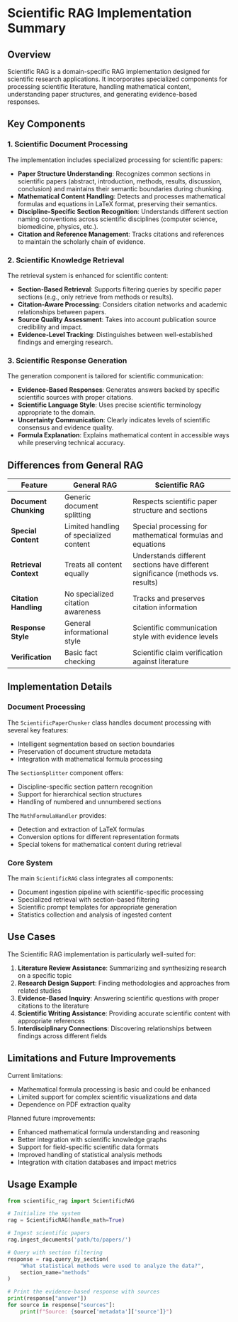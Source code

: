 # Scientific RAG Implementation Summary

## Overview
Scientific RAG is a domain-specific RAG implementation designed for scientific research applications. It incorporates specialized components for processing scientific literature, handling mathematical content, understanding paper structures, and generating evidence-based responses.

## Key Components

### 1. Scientific Document Processing
The implementation includes specialized processing for scientific papers:

- **Paper Structure Understanding**: Recognizes common sections in scientific papers (abstract, introduction, methods, results, discussion, conclusion) and maintains their semantic boundaries during chunking.
- **Mathematical Content Handling**: Detects and processes mathematical formulas and equations in LaTeX format, preserving their semantics.
- **Discipline-Specific Section Recognition**: Understands different section naming conventions across scientific disciplines (computer science, biomedicine, physics, etc.).
- **Citation and Reference Management**: Tracks citations and references to maintain the scholarly chain of evidence.

### 2. Scientific Knowledge Retrieval
The retrieval system is enhanced for scientific content:

- **Section-Based Retrieval**: Supports filtering queries by specific paper sections (e.g., only retrieve from methods or results).
- **Citation-Aware Processing**: Considers citation networks and academic relationships between papers.
- **Source Quality Assessment**: Takes into account publication source credibility and impact.
- **Evidence-Level Tracking**: Distinguishes between well-established findings and emerging research.

### 3. Scientific Response Generation
The generation component is tailored for scientific communication:

- **Evidence-Based Responses**: Generates answers backed by specific scientific sources with proper citations.
- **Scientific Language Style**: Uses precise scientific terminology appropriate to the domain.
- **Uncertainty Communication**: Clearly indicates levels of scientific consensus and evidence quality.
- **Formula Explanation**: Explains mathematical content in accessible ways while preserving technical accuracy.

## Differences from General RAG

| Feature | General RAG | Scientific RAG |
|---------|------------|---------------|
| **Document Chunking** | Generic document splitting | Respects scientific paper structure and sections |
| **Special Content** | Limited handling of specialized content | Special processing for mathematical formulas and equations |
| **Retrieval Context** | Treats all content equally | Understands different sections have different significance (methods vs. results) |
| **Citation Handling** | No specialized citation awareness | Tracks and preserves citation information |
| **Response Style** | General informational style | Scientific communication style with evidence levels |
| **Verification** | Basic fact checking | Scientific claim verification against literature |

## Implementation Details

### Document Processing

The `ScientificPaperChunker` class handles document processing with several key features:
- Intelligent segmentation based on section boundaries
- Preservation of document structure metadata
- Integration with mathematical formula processing

The `SectionSplitter` component offers:
- Discipline-specific section pattern recognition
- Support for hierarchical section structures
- Handling of numbered and unnumbered sections

The `MathFormulaHandler` provides:
- Detection and extraction of LaTeX formulas
- Conversion options for different representation formats
- Special tokens for mathematical content during retrieval

### Core System

The main `ScientificRAG` class integrates all components:
- Document ingestion pipeline with scientific-specific processing
- Specialized retrieval with section-based filtering
- Scientific prompt templates for appropriate generation
- Statistics collection and analysis of ingested content

## Use Cases

The Scientific RAG implementation is particularly well-suited for:

1. **Literature Review Assistance**: Summarizing and synthesizing research on a specific topic
2. **Research Design Support**: Finding methodologies and approaches from related studies
3. **Evidence-Based Inquiry**: Answering scientific questions with proper citations to the literature
4. **Scientific Writing Assistance**: Providing accurate scientific content with appropriate references
5. **Interdisciplinary Connections**: Discovering relationships between findings across different fields

## Limitations and Future Improvements

Current limitations:
- Mathematical formula processing is basic and could be enhanced
- Limited support for complex scientific visualizations and data
- Dependence on PDF extraction quality

Planned future improvements:
- Enhanced mathematical formula understanding and reasoning
- Better integration with scientific knowledge graphs
- Support for field-specific scientific data formats
- Improved handling of statistical analysis methods
- Integration with citation databases and impact metrics

## Usage Example

```python
from scientific_rag import ScientificRAG

# Initialize the system
rag = ScientificRAG(handle_math=True)

# Ingest scientific papers
rag.ingest_documents('path/to/papers/')

# Query with section filtering
response = rag.query_by_section(
    "What statistical methods were used to analyze the data?",
    section_name="methods"
)

# Print the evidence-based response with sources
print(response["answer"])
for source in response["sources"]:
    print(f"Source: {source['metadata']['source']}")
``` 
